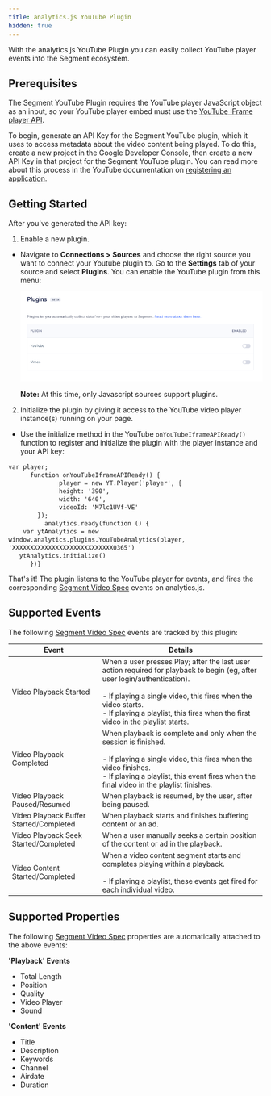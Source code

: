 ```yaml
---
title: analytics.js YouTube Plugin
hidden: true
---
```


With the analytics.js YouTube Plugin you can easily collect YouTube player events into the Segment ecosystem.

## Prerequisites
The Segment YouTube Plugin requires the YouTube player JavaScript object as an input, so your YouTube player embed must use the [YouTube IFrame player API](https://developers.google.com/youtube/iframe_api_reference#Getting_Started).

To begin, generate an API Key for the Segment YouTube plugin, which it uses to access metadata about the video content being played. To do this, create a new project in the Google Developer Console, then create a new API Key in that project for the Segment YouTube plugin. You can read more about this process in the YouTube documentation on [registering an application](https://developers.google.com/youtube/registering_an_application).

## Getting Started

After you've generated the API key:

1. Enable a new plugin.
- Navigate to **Connections > Sources** and choose the right source you want to connect your Youtube plugin to. Go to the **Settings** tab of your source and select **Plugins**. You can enable the YouTube plugin from this menu:

    ![the plugins setting screen](./images/youtube-vimeo-plugins-beta-2021-06-04.png)

    **Note:** At this time, only Javascript sources support plugins.

2. Initialize the plugin by giving it access to the YouTube video player instance(s) running on your page.
- Use the initialize method in the YouTube `onYouTubeIframeAPIReady()` function to register and initialize the plugin with the player instance and your API key:

```
var player;
      function onYouTubeIframeAPIReady() {
              player = new YT.Player('player', {
              height: '390',
              width: '640',
              videoId: 'M7lc1UVf-VE'
        });
	      analytics.ready(function () {
    var ytAnalytics = new window.analytics.plugins.YouTubeAnalytics(player, 'XXXXXXXXXXXXXXXXXXXXXXXXXXXX0365')
   ytAnalytics.initialize()
      })}
```

That's it! The plugin listens to the YouTube player for events, and fires the corresponding [Segment Video Spec](https://segment.com/docs/connections/spec/video/) events on analytics.js.

## Supported Events
The following [Segment Video Spec](https://segment.com/docs/connections/spec/video/) events are tracked by this plugin:

Event | Details
----- | -------
Video Playback Started | When a user presses Play; after the last user action required for playback to begin (eg, after user login/authentication). <br><br> - If playing a single video, this fires when the video starts. <br> - If playing a playlist, this fires when the first video in the playlist starts.
Video Playback Completed | When playback is complete and only when the session is finished. <br><br>- If playing a single video, this fires when the video finishes. <br>- If playing a playlist, this event fires when the final video in the playlist finishes.
Video Playback Paused/Resumed | When playback is resumed, by the user, after being paused.
Video Playback Buffer Started/Completed | When playback starts and finishes buffering content or an ad.
Video Playback Seek Started/Completed | When a user manually seeks a certain position of the content or ad in the playback.
Video Content Started/Completed | When a video content segment starts and completes playing within a playback. <br><br>- If playing a playlist, these events get fired for each individual video.

## Supported Properties
The following [Segment Video Spec](https://segment.com/docs/connections/spec/video/) properties are automatically attached to the above events:

**'Playback' Events**
- Total Length
- Position
- Quality
- Video Player
- Sound

**'Content' Events**
- Title
- Description
- Keywords
- Channel
- Airdate
- Duration
